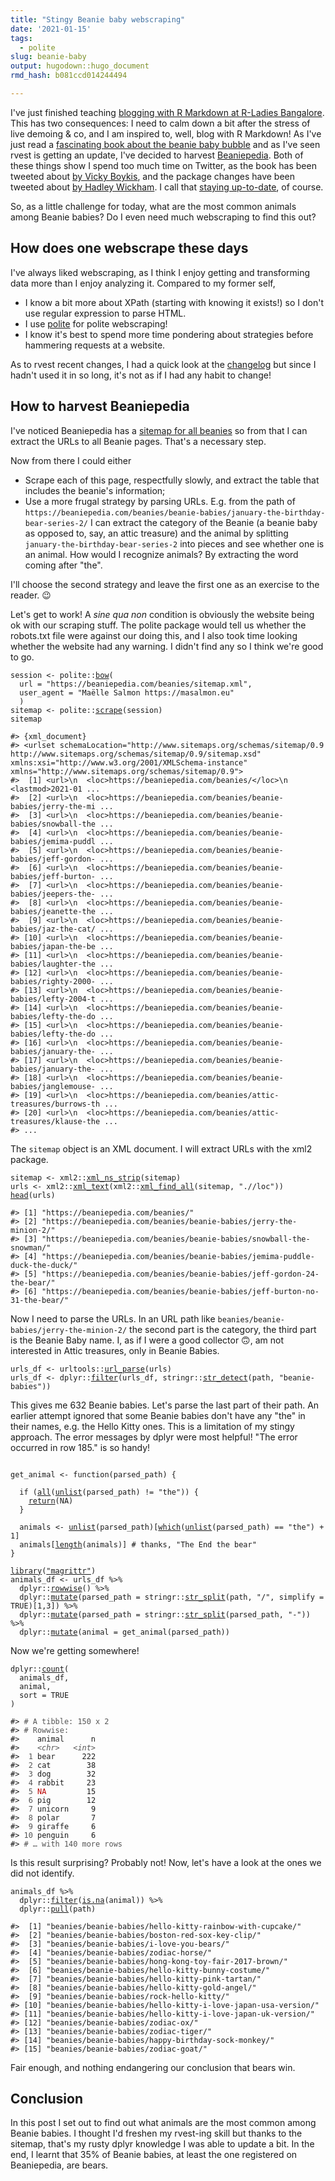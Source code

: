 ```yaml
---
title: "Stingy Beanie baby webscraping"
date: '2021-01-15'
tags:
  - polite
slug: beanie-baby
output: hugodown::hugo_document
rmd_hash: b081ccd014244494

---
```


I've just finished teaching [blogging with R Markdown at R-Ladies Bangalore](/talks/2021-01-15-blogging-r-markdown/). This has two consequences: I need to calm down a bit after the stress of live demoing & co, and I am inspired to, well, blog with R Markdown! As I've just read a [fascinating book about the beanie baby bubble](https://www.goodreads.com/book/show/20821185-the-great-beanie-baby-bubble) and as I've seen rvest is getting an update, I've decided to harvest [Beaniepedia](https://beaniepedia.com). Both of these things show I spend too much time on Twitter, as the book has been tweeted about [by Vicky Boykis](https://twitter.com/vboykis/status/1347575684802240512), and the package changes have been tweeted about [by Hadley Wickham](https://twitter.com/hadleywickham/status/1347260116932976643). I call that [staying up-to-date](/2019/01/25/uptodate/), of course.

So, as a little challenge for today, what are the most common animals among Beanie babies? Do I even need much webscraping to find this out?

How does one webscrape these days
---------------------------------

I've always liked webscraping, as I think I enjoy getting and transforming data more than I enjoy analyzing it. Compared to my former self,

-   I know a bit more about XPath (starting with knowing it exists!) so I don't use regular expression to parse HTML.
-   I use [polite](https://dmi3kno.github.io/polite/) for polite webscraping!
-   I know it's best to spend more time pondering about strategies before hammering requests at a website.

As to rvest recent changes, I had a quick look at the [changelog](https://rvest.tidyverse.org/news/index.html) but since I hadn't used it in so long, it's not as if I had any habit to change!

How to harvest Beaniepedia
--------------------------

I've noticed Beaniepedia has a [sitemap for all beanies](view-source:https://beaniepedia.com/beanies/sitemap.xml) so from that I can extract the URLs to all Beanie pages. That's a necessary step.

Now from there I could either

-   Scrape each of this page, respectfully slowly, and extract the table that includes the beanie's information;
-   Use a more frugal strategy by parsing URLs. E.g. from the path of `https://beaniepedia.com/beanies/beanie-babies/january-the-birthday-bear-series-2/` I can extract the category of the Beanie (a beanie baby as opposed to, say, an attic treasure) and the animal by splitting `january-the-birthday-bear-series-2` into pieces and see whether one is an animal. How would I recognize animals? By extracting the word coming after "the".

I'll choose the second strategy and leave the first one as an exercise to the reader. :wink:

Let's get to work! A *sine qua non* condition is obviously the website being ok with our scraping stuff. The polite package would tell us whether the robots.txt file were against our doing this, and I also took time looking whether the website had any warning. I didn't find any so I think we're good to go.

<div class="highlight">

<pre class='chroma'><code class='language-r' data-lang='r'><span class='nv'>session</span> <span class='o'>&lt;-</span> <span class='nf'>polite</span><span class='nf'>::</span><span class='nf'><a href='https://rdrr.io/pkg/polite/man/bow.html'>bow</a></span><span class='o'>(</span>
  url <span class='o'>=</span> <span class='s'>"https://beaniepedia.com/beanies/sitemap.xml"</span>,
  user_agent <span class='o'>=</span> <span class='s'>"Maëlle Salmon https://masalmon.eu"</span>
  <span class='o'>)</span>
<span class='nv'>sitemap</span> <span class='o'>&lt;-</span> <span class='nf'>polite</span><span class='nf'>::</span><span class='nf'><a href='https://rdrr.io/pkg/polite/man/scrape.html'>scrape</a></span><span class='o'>(</span><span class='nv'>session</span><span class='o'>)</span>
<span class='nv'>sitemap</span>

<span class='c'>#&gt; &#123;xml_document&#125;</span>
<span class='c'>#&gt; &lt;urlset schemaLocation="http://www.sitemaps.org/schemas/sitemap/0.9 http://www.sitemaps.org/schemas/sitemap/0.9/sitemap.xsd" xmlns:xsi="http://www.w3.org/2001/XMLSchema-instance" xmlns="http://www.sitemaps.org/schemas/sitemap/0.9"&gt;</span>
<span class='c'>#&gt;  [1] &lt;url&gt;\n  &lt;loc&gt;https://beaniepedia.com/beanies/&lt;/loc&gt;\n  &lt;lastmod&gt;2021-01 ...</span>
<span class='c'>#&gt;  [2] &lt;url&gt;\n  &lt;loc&gt;https://beaniepedia.com/beanies/beanie-babies/jerry-the-mi ...</span>
<span class='c'>#&gt;  [3] &lt;url&gt;\n  &lt;loc&gt;https://beaniepedia.com/beanies/beanie-babies/snowball-the ...</span>
<span class='c'>#&gt;  [4] &lt;url&gt;\n  &lt;loc&gt;https://beaniepedia.com/beanies/beanie-babies/jemima-puddl ...</span>
<span class='c'>#&gt;  [5] &lt;url&gt;\n  &lt;loc&gt;https://beaniepedia.com/beanies/beanie-babies/jeff-gordon- ...</span>
<span class='c'>#&gt;  [6] &lt;url&gt;\n  &lt;loc&gt;https://beaniepedia.com/beanies/beanie-babies/jeff-burton- ...</span>
<span class='c'>#&gt;  [7] &lt;url&gt;\n  &lt;loc&gt;https://beaniepedia.com/beanies/beanie-babies/jeepers-the- ...</span>
<span class='c'>#&gt;  [8] &lt;url&gt;\n  &lt;loc&gt;https://beaniepedia.com/beanies/beanie-babies/jeanette-the ...</span>
<span class='c'>#&gt;  [9] &lt;url&gt;\n  &lt;loc&gt;https://beaniepedia.com/beanies/beanie-babies/jaz-the-cat/ ...</span>
<span class='c'>#&gt; [10] &lt;url&gt;\n  &lt;loc&gt;https://beaniepedia.com/beanies/beanie-babies/japan-the-be ...</span>
<span class='c'>#&gt; [11] &lt;url&gt;\n  &lt;loc&gt;https://beaniepedia.com/beanies/beanie-babies/laughter-the ...</span>
<span class='c'>#&gt; [12] &lt;url&gt;\n  &lt;loc&gt;https://beaniepedia.com/beanies/beanie-babies/righty-2000- ...</span>
<span class='c'>#&gt; [13] &lt;url&gt;\n  &lt;loc&gt;https://beaniepedia.com/beanies/beanie-babies/lefty-2004-t ...</span>
<span class='c'>#&gt; [14] &lt;url&gt;\n  &lt;loc&gt;https://beaniepedia.com/beanies/beanie-babies/lefty-the-do ...</span>
<span class='c'>#&gt; [15] &lt;url&gt;\n  &lt;loc&gt;https://beaniepedia.com/beanies/beanie-babies/lefty-the-do ...</span>
<span class='c'>#&gt; [16] &lt;url&gt;\n  &lt;loc&gt;https://beaniepedia.com/beanies/beanie-babies/january-the- ...</span>
<span class='c'>#&gt; [17] &lt;url&gt;\n  &lt;loc&gt;https://beaniepedia.com/beanies/beanie-babies/january-the- ...</span>
<span class='c'>#&gt; [18] &lt;url&gt;\n  &lt;loc&gt;https://beaniepedia.com/beanies/beanie-babies/janglemouse- ...</span>
<span class='c'>#&gt; [19] &lt;url&gt;\n  &lt;loc&gt;https://beaniepedia.com/beanies/attic-treasures/burrows-th ...</span>
<span class='c'>#&gt; [20] &lt;url&gt;\n  &lt;loc&gt;https://beaniepedia.com/beanies/attic-treasures/klause-the ...</span>
<span class='c'>#&gt; ...</span>
</code></pre>

</div>

The `sitemap` object is an XML document. I will extract URLs with the xml2 package.

<div class="highlight">

<pre class='chroma'><code class='language-r' data-lang='r'><span class='nv'>sitemap</span> <span class='o'>&lt;-</span> <span class='nf'>xml2</span><span class='nf'>::</span><span class='nf'><a href='http://xml2.r-lib.org/reference/xml_ns_strip.html'>xml_ns_strip</a></span><span class='o'>(</span><span class='nv'>sitemap</span><span class='o'>)</span>
<span class='nv'>urls</span> <span class='o'>&lt;-</span> <span class='nf'>xml2</span><span class='nf'>::</span><span class='nf'><a href='http://xml2.r-lib.org/reference/xml_text.html'>xml_text</a></span><span class='o'>(</span><span class='nf'>xml2</span><span class='nf'>::</span><span class='nf'><a href='http://xml2.r-lib.org/reference/xml_find_all.html'>xml_find_all</a></span><span class='o'>(</span><span class='nv'>sitemap</span>, <span class='s'>".//loc"</span><span class='o'>)</span><span class='o'>)</span>
<span class='nf'><a href='https://rdrr.io/r/utils/head.html'>head</a></span><span class='o'>(</span><span class='nv'>urls</span><span class='o'>)</span>

<span class='c'>#&gt; [1] "https://beaniepedia.com/beanies/"                                          </span>
<span class='c'>#&gt; [2] "https://beaniepedia.com/beanies/beanie-babies/jerry-the-minion-2/"         </span>
<span class='c'>#&gt; [3] "https://beaniepedia.com/beanies/beanie-babies/snowball-the-snowman/"       </span>
<span class='c'>#&gt; [4] "https://beaniepedia.com/beanies/beanie-babies/jemima-puddle-duck-the-duck/"</span>
<span class='c'>#&gt; [5] "https://beaniepedia.com/beanies/beanie-babies/jeff-gordon-24-the-bear/"    </span>
<span class='c'>#&gt; [6] "https://beaniepedia.com/beanies/beanie-babies/jeff-burton-no-31-the-bear/"</span>
</code></pre>

</div>

Now I need to parse the URLs. In an URL path like `beanies/beanie-babies/jerry-the-minion-2/` the second part is the category, the third part is the Beanie Baby name. I, as if I were a good collector :upside_down_face:, am not interested in Attic treasures, only in Beanie Babies.

<div class="highlight">

<pre class='chroma'><code class='language-r' data-lang='r'><span class='nv'>urls_df</span> <span class='o'>&lt;-</span> <span class='nf'>urltools</span><span class='nf'>::</span><span class='nf'><a href='https://rdrr.io/pkg/urltools/man/url_parse.html'>url_parse</a></span><span class='o'>(</span><span class='nv'>urls</span><span class='o'>)</span>
<span class='nv'>urls_df</span> <span class='o'>&lt;-</span> <span class='nf'>dplyr</span><span class='nf'>::</span><span class='nf'><a href='https://dplyr.tidyverse.org/reference/filter.html'>filter</a></span><span class='o'>(</span><span class='nv'>urls_df</span>, <span class='nf'>stringr</span><span class='nf'>::</span><span class='nf'><a href='https://stringr.tidyverse.org/reference/str_detect.html'>str_detect</a></span><span class='o'>(</span><span class='nv'>path</span>, <span class='s'>"beanie-babies"</span><span class='o'>)</span><span class='o'>)</span>
</code></pre>

</div>

This gives me 632 Beanie babies. Let's parse the last part of their path. An earlier attempt ignored that some Beanie babies don't have any "the" in their names, e.g. the Hello Kitty ones. This is a limitation of my stingy approach. The error messages by dplyr were most helpful! "The error occurred in row 185." is so handy!

<div class="highlight">

<pre class='chroma'><code class='language-r' data-lang='r'>
<span class='nv'>get_animal</span> <span class='o'>&lt;-</span> <span class='kr'>function</span><span class='o'>(</span><span class='nv'>parsed_path</span><span class='o'>)</span> <span class='o'>&#123;</span>
  
  <span class='kr'>if</span> <span class='o'>(</span><span class='nf'><a href='https://rdrr.io/r/base/all.html'>all</a></span><span class='o'>(</span><span class='nf'><a href='https://rdrr.io/r/base/unlist.html'>unlist</a></span><span class='o'>(</span><span class='nv'>parsed_path</span><span class='o'>)</span> <span class='o'>!=</span> <span class='s'>"the"</span><span class='o'>)</span><span class='o'>)</span> <span class='o'>&#123;</span>
    <span class='kr'><a href='https://rdrr.io/r/base/function.html'>return</a></span><span class='o'>(</span><span class='kc'>NA</span><span class='o'>)</span>
  <span class='o'>&#125;</span>
  
  <span class='nv'>animals</span> <span class='o'>&lt;-</span> <span class='nf'><a href='https://rdrr.io/r/base/unlist.html'>unlist</a></span><span class='o'>(</span><span class='nv'>parsed_path</span><span class='o'>)</span><span class='o'>[</span><span class='nf'><a href='https://rdrr.io/r/base/which.html'>which</a></span><span class='o'>(</span><span class='nf'><a href='https://rdrr.io/r/base/unlist.html'>unlist</a></span><span class='o'>(</span><span class='nv'>parsed_path</span><span class='o'>)</span> <span class='o'>==</span> <span class='s'>"the"</span><span class='o'>)</span> <span class='o'>+</span> <span class='m'>1</span><span class='o'>]</span>
  <span class='nv'>animals</span><span class='o'>[</span><span class='nf'><a href='https://rdrr.io/r/base/length.html'>length</a></span><span class='o'>(</span><span class='nv'>animals</span><span class='o'>)</span><span class='o'>]</span> <span class='c'># thanks, "The End the bear"</span>
<span class='o'>&#125;</span>

<span class='kr'><a href='https://rdrr.io/r/base/library.html'>library</a></span><span class='o'>(</span><span class='s'><a href='https://magrittr.tidyverse.org'>"magrittr"</a></span><span class='o'>)</span>
<span class='nv'>animals_df</span> <span class='o'>&lt;-</span> <span class='nv'>urls_df</span> <span class='o'>%&gt;%</span>
  <span class='nf'>dplyr</span><span class='nf'>::</span><span class='nf'><a href='https://dplyr.tidyverse.org/reference/rowwise.html'>rowwise</a></span><span class='o'>(</span><span class='o'>)</span> <span class='o'>%&gt;%</span>
  <span class='nf'>dplyr</span><span class='nf'>::</span><span class='nf'><a href='https://dplyr.tidyverse.org/reference/mutate.html'>mutate</a></span><span class='o'>(</span>parsed_path <span class='o'>=</span> <span class='nf'>stringr</span><span class='nf'>::</span><span class='nf'><a href='https://stringr.tidyverse.org/reference/str_split.html'>str_split</a></span><span class='o'>(</span><span class='nv'>path</span>, <span class='s'>"/"</span>, simplify <span class='o'>=</span> <span class='kc'>TRUE</span><span class='o'>)</span><span class='o'>[</span><span class='m'>1</span>,<span class='m'>3</span><span class='o'>]</span><span class='o'>)</span> <span class='o'>%&gt;%</span>
  <span class='nf'>dplyr</span><span class='nf'>::</span><span class='nf'><a href='https://dplyr.tidyverse.org/reference/mutate.html'>mutate</a></span><span class='o'>(</span>parsed_path <span class='o'>=</span> <span class='nf'>stringr</span><span class='nf'>::</span><span class='nf'><a href='https://stringr.tidyverse.org/reference/str_split.html'>str_split</a></span><span class='o'>(</span><span class='nv'>parsed_path</span>, <span class='s'>"-"</span><span class='o'>)</span><span class='o'>)</span> <span class='o'>%&gt;%</span>
  <span class='nf'>dplyr</span><span class='nf'>::</span><span class='nf'><a href='https://dplyr.tidyverse.org/reference/mutate.html'>mutate</a></span><span class='o'>(</span>animal <span class='o'>=</span> <span class='nf'>get_animal</span><span class='o'>(</span><span class='nv'>parsed_path</span><span class='o'>)</span><span class='o'>)</span>
</code></pre>

</div>

Now we're getting somewhere!

<div class="highlight">

<pre class='chroma'><code class='language-r' data-lang='r'><span class='nf'>dplyr</span><span class='nf'>::</span><span class='nf'><a href='https://dplyr.tidyverse.org/reference/count.html'>count</a></span><span class='o'>(</span>
  <span class='nv'>animals_df</span>,
  <span class='nv'>animal</span>,
  sort <span class='o'>=</span> <span class='kc'>TRUE</span>
<span class='o'>)</span>

<span class='c'>#&gt; <span style='color: #555555;'># A tibble: 150 x 2</span></span>
<span class='c'>#&gt; <span style='color: #555555;'># Rowwise: </span></span>
<span class='c'>#&gt;    animal      n</span>
<span class='c'>#&gt;    <span style='color: #555555;font-style: italic;'>&lt;chr&gt;</span><span>   </span><span style='color: #555555;font-style: italic;'>&lt;int&gt;</span></span>
<span class='c'>#&gt; <span style='color: #555555;'> 1</span><span> bear      222</span></span>
<span class='c'>#&gt; <span style='color: #555555;'> 2</span><span> cat        38</span></span>
<span class='c'>#&gt; <span style='color: #555555;'> 3</span><span> dog        32</span></span>
<span class='c'>#&gt; <span style='color: #555555;'> 4</span><span> rabbit     23</span></span>
<span class='c'>#&gt; <span style='color: #555555;'> 5</span><span> </span><span style='color: #BB0000;'>NA</span><span>         15</span></span>
<span class='c'>#&gt; <span style='color: #555555;'> 6</span><span> pig        12</span></span>
<span class='c'>#&gt; <span style='color: #555555;'> 7</span><span> unicorn     9</span></span>
<span class='c'>#&gt; <span style='color: #555555;'> 8</span><span> polar       7</span></span>
<span class='c'>#&gt; <span style='color: #555555;'> 9</span><span> giraffe     6</span></span>
<span class='c'>#&gt; <span style='color: #555555;'>10</span><span> penguin     6</span></span>
<span class='c'>#&gt; <span style='color: #555555;'># … with 140 more rows</span></span>
</code></pre>

</div>

Is this result surprising? Probably not! Now, let's have a look at the ones we did not identify.

<div class="highlight">

<pre class='chroma'><code class='language-r' data-lang='r'><span class='nv'>animals_df</span> <span class='o'>%&gt;%</span>
  <span class='nf'>dplyr</span><span class='nf'>::</span><span class='nf'><a href='https://dplyr.tidyverse.org/reference/filter.html'>filter</a></span><span class='o'>(</span><span class='nf'><a href='https://rdrr.io/r/base/NA.html'>is.na</a></span><span class='o'>(</span><span class='nv'>animal</span><span class='o'>)</span><span class='o'>)</span> <span class='o'>%&gt;%</span>
  <span class='nf'>dplyr</span><span class='nf'>::</span><span class='nf'><a href='https://dplyr.tidyverse.org/reference/pull.html'>pull</a></span><span class='o'>(</span><span class='nv'>path</span><span class='o'>)</span>

<span class='c'>#&gt;  [1] "beanies/beanie-babies/hello-kitty-rainbow-with-cupcake/"    </span>
<span class='c'>#&gt;  [2] "beanies/beanie-babies/boston-red-sox-key-clip/"             </span>
<span class='c'>#&gt;  [3] "beanies/beanie-babies/i-love-you-bears/"                    </span>
<span class='c'>#&gt;  [4] "beanies/beanie-babies/zodiac-horse/"                        </span>
<span class='c'>#&gt;  [5] "beanies/beanie-babies/hong-kong-toy-fair-2017-brown/"       </span>
<span class='c'>#&gt;  [6] "beanies/beanie-babies/hello-kitty-bunny-costume/"           </span>
<span class='c'>#&gt;  [7] "beanies/beanie-babies/hello-kitty-pink-tartan/"             </span>
<span class='c'>#&gt;  [8] "beanies/beanie-babies/hello-kitty-gold-angel/"              </span>
<span class='c'>#&gt;  [9] "beanies/beanie-babies/rock-hello-kitty/"                    </span>
<span class='c'>#&gt; [10] "beanies/beanie-babies/hello-kitty-i-love-japan-usa-version/"</span>
<span class='c'>#&gt; [11] "beanies/beanie-babies/hello-kitty-i-love-japan-uk-version/" </span>
<span class='c'>#&gt; [12] "beanies/beanie-babies/zodiac-ox/"                           </span>
<span class='c'>#&gt; [13] "beanies/beanie-babies/zodiac-tiger/"                        </span>
<span class='c'>#&gt; [14] "beanies/beanie-babies/happy-birthday-sock-monkey/"          </span>
<span class='c'>#&gt; [15] "beanies/beanie-babies/zodiac-goat/"</span>
</code></pre>

</div>

Fair enough, and nothing endangering our conclusion that bears win.

Conclusion
----------

In this post I set out to find out what animals are the most common among Beanie babies. I thought I'd freshen my rvest-ing skill but thanks to the sitemap, that's my rusty dplyr knowledge I was able to update a bit. In the end, I learnt that 35% of Beanie babies, at least the one registered on Beaniepedia, are bears.


